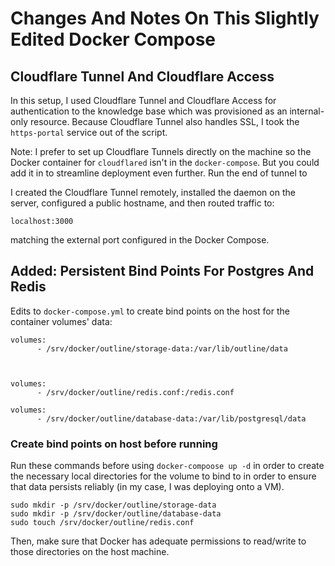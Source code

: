 # Changes And Notes On This Slightly Edited Docker Compose

## Cloudflare Tunnel And Cloudflare Access

In this setup, I used Cloudflare Tunnel and Cloudflare Access for authentication to the knowledge base which was provisioned as an internal-only resource. Because Cloudflare Tunnel also handles SSL, I took the `https-portal` service out of the script.

Note: I prefer to set up Cloudflare Tunnels directly on the machine so the Docker container for `cloudflared` isn't in the `docker-compose`. But you could add it in to streamline deployment even further. Run the end of tunnel to 

I created the Cloudflare Tunnel remotely, installed the daemon on the server, configured a public hostname, and then routed traffic to:

`localhost:3000` 

matching the external port configured in the Docker Compose.

## Added: Persistent Bind Points For Postgres And Redis

Edits to `docker-compose.yml` to create bind points on the host for the container volumes' data:

```
volumes:
      - /srv/docker/outline/storage-data:/var/lib/outline/data
      
      
      
volumes:
      - /srv/docker/outline/redis.conf:/redis.conf
      
volumes:
      - /srv/docker/outline/database-data:/var/lib/postgresql/data
```

### Create bind points on host before running

Run these commands before using `docker-compoose up -d` in order to create the necessary local directories for the volume to bind to in order to ensure that data persists reliably (in my case, I was deploying onto a VM).

```
sudo mkdir -p /srv/docker/outline/storage-data
sudo mkdir -p /srv/docker/outline/database-data
sudo touch /srv/docker/outline/redis.conf
```

Then, make sure that Docker has adequate permissions to read/write to those directories on the host machine.
